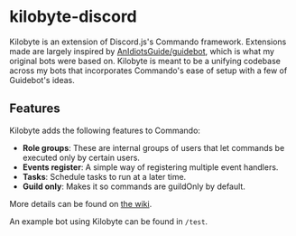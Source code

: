 # kilobyte-discord

Kilobyte is an extension of Discord.js's Commando framework. Extensions made are largely inspired by [AnIdiotsGuide/guidebot](https://github.com/AnIdiotsGuide/guidebot), which is what my original bots were based on. Kilobyte is meant to be a unifying codebase across my bots that incorporates Commando's ease of setup with a few of Guidebot's ideas.

## Features

Kilobyte adds the following features to Commando:

- **Role groups**: These are internal groups of users that let commands be executed only by certain users.
- **Events register**: A simple way of registering multiple event handlers.
- **Tasks**: Schedule tasks to run at a later time.
- **Guild only**: Makes it so commands are guildOnly by default.

More details can be found on [the wiki](https://github.com/Zyplos/kilobyte-discord/wiki).

An example bot using Kilobyte can be found in `/test`.
